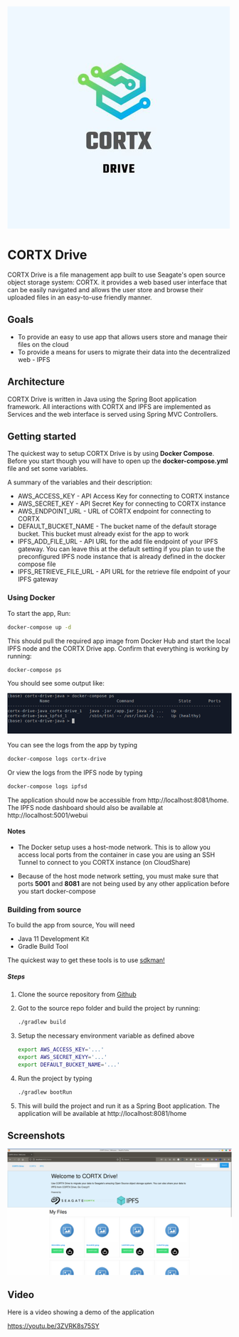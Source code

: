 ![](./docs/img/cortx-drive-logo.jpeg)

# CORTX Drive

CORTX Drive is a file management app built to use Seagate's open source object storage system: CORTX. it provides a web based user interface that can be easily navigated and allows the user store and browse their uploaded files in an easy-to-use friendly manner.

## Goals

- To provide an easy to use app that allows users store and manage their files on the cloud
- To provide a means for users to migrate their data into the decentralized web - IPFS



## Architecture

CORTX Drive is written in Java using the Spring Boot application framework. All interactions with CORTX and IPFS are implemented as Services and the web interface is served using Spring MVC Controllers.



## Getting started

The quickest way to setup CORTX Drive is by using **Docker Compose**. Before you start though you will have to open up the **docker-compose.yml** file and set some variables.

A summary of the variables and their description:

- AWS_ACCESS_KEY - API Access Key for connecting to CORTX instance
- AWS_SECRET_KEY - API Secret Key for connecting to CORTX instance
- AWS_ENDPOINT_URL - URL of CORTX endpoint for connecting to CORTX 
- DEFAULT_BUCKET_NAME - The bucket name of the default storage bucket. This bucket must already exist for the app to work
- IPFS_ADD_FILE_URL - API URL for the add file endpoint of your IPFS gateway. You can leave this at the default setting if you plan to use the preconfigured IPFS node instance that is already defined in the docker compose file
- IPFS_RETRIEVE_FILE_URL - API URL for the retrieve file endpoint of your IPFS gateway



### Using Docker

To start the app, Run:

```bash
docker-compose up -d
```

This should pull the required app image from Docker Hub and start the local IPFS node and the CORTX Drive app. Confirm that everything is working by running:

```bash
docker-compose ps
```

You should see some output like:

![](./docs/img/screenshot-media-2.png)

You can see the logs from the app by typing

```bash
docker-compose logs cortx-drive
```

Or view the logs from the IPFS node by typing

```bash
docker-compose logs ipfsd
```

The application should now be accessible from http://localhost:8081/home. The IPFS node dashboard should also be available at http://localhost:5001/webui

#### Notes

- The Docker setup uses a host-mode network. This is to allow you access local ports from the container in case you are using an SSH Tunnel to connect to you CORTX instance (on CloudShare)

- Because of the host mode network setting, you must make sure that ports **5001** and **8081** are not being used by any other application before you start docker-compose

### Building from source

To build the app from source, You will need

- Java 11 Development Kit
- Gradle Build Tool

The quickest way to get these tools is to use [sdkman!](https://sdkman.io/)

##### Steps

1. Clone the source repository from [Github](https://github.com/kurosouza/cortx-drive) 

2. Got to the source repo folder and build the project by running:

   ```bash
   ./gradlew build
   ```

3. Setup the necessary environment variable as defined above

   ```bash
   export AWS_ACCESS_KEY='...'
   export AWS_SECRET_KEYY='...'
   export DEFAULT_BUCKET_NAME='...'
   ```

4. Run the project by typing

   ```bash
   ./gradlew bootRun
   ```

5. This will build the project and run it as a Spring Boot application. The application will be available at http://localhost:8081/home



## Screenshots

![](./docs/img/screenshot-media-1.png)



## Video

Here is a video showing a demo of the application

https://youtu.be/3ZVRK8s75SY